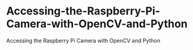 # Accessing-the-Raspberry-Pi-Camera-with-OpenCV-and-Python
Accessing the Raspberry Pi Camera with OpenCV and Python
